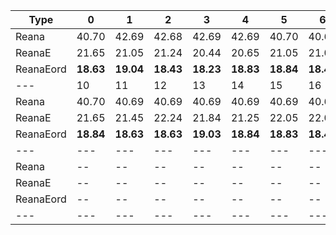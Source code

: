 | Type | 0 | 1 | 2 | 3 | 4 | 5 | 6 | 7 | 8 | 9 |
|---|---|---|---|---|---|---|---|---|---|---|
| Reana | 40.70 | 42.69 | 42.68 | 42.69 | 42.69 | 40.70 | 40.69 | 40.69 | 40.69 | 40.69 |
| ReanaE | 21.65 | 21.05 | 21.24 | 20.44 | 20.65 | 21.05 | 21.05 | 21.24 | 21.44 | 21.44 |
| ReanaEord | **18.63** | **19.04** | **18.43** | **18.23** | **18.83** | **18.84** | **18.43** | **18.84** | **18.63** | **18.83** |
| --- | 10 | 11 | 12 | 13 | 14 | 15 | 16 | 17 | 18 | 19 |
| Reana | 40.70 | 40.69 | 40.69 | 40.69 | 40.69 | 40.69 | 40.69 | 40.69 | 40.69 | 40.69 |
| ReanaE | 21.65 | 21.45 | 22.24 | 21.84 | 21.25 | 22.05 | 22.04 | 21.45 | 21.45 | 20.85 |
| ReanaEord | **18.84** | **18.63** | **18.63** | **19.03** | **18.84** | **18.83** | **18.43** | **18.84** | **18.84** | **18.43** |
| --- | --- | --- | --- | --- | --- | --- | --- | --- | --- | --- |
| Reana | -- | -- | -- | -- | -- | -- | -- | -- | -- | -- |
| ReanaE | -- | -- | -- | -- | -- | -- | -- | -- | -- | -- |
| ReanaEord | -- | -- | -- | -- | -- | -- | -- | -- | -- | -- |
|---|---|---|---|---|---|---|---|---|---|---|
